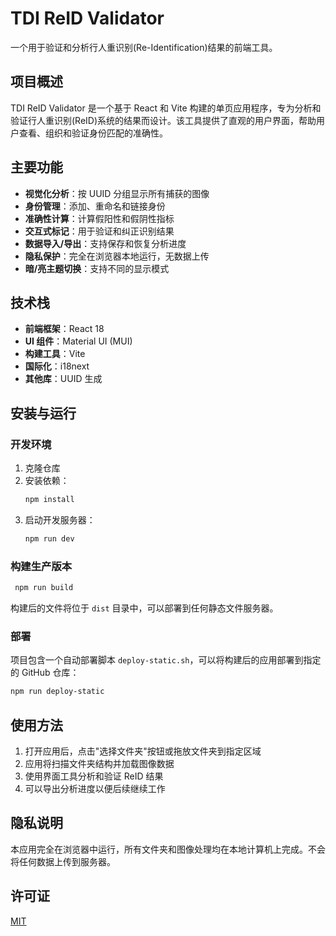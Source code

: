# TDI ReID Validator

一个用于验证和分析行人重识别(Re-Identification)结果的前端工具。

## 项目概述

TDI ReID Validator 是一个基于 React 和 Vite 构建的单页应用程序，专为分析和验证行人重识别(ReID)系统的结果而设计。该工具提供了直观的用户界面，帮助用户查看、组织和验证身份匹配的准确性。

## 主要功能

- **视觉化分析**：按 UUID 分组显示所有捕获的图像
- **身份管理**：添加、重命名和链接身份
- **准确性计算**：计算假阳性和假阴性指标
- **交互式标记**：用于验证和纠正识别结果
- **数据导入/导出**：支持保存和恢复分析进度
- **隐私保护**：完全在浏览器本地运行，无数据上传
- **暗/亮主题切换**：支持不同的显示模式

## 技术栈

- **前端框架**：React 18
- **UI 组件**：Material UI (MUI)
- **构建工具**：Vite
- **国际化**：i18next
- **其他库**：UUID 生成

## 安装与运行

### 开发环境

1. 克隆仓库
2. 安装依赖：
   ```bash
   npm install
   ```
3. 启动开发服务器：
   ```bash
   npm run dev
   ```

### 构建生产版本

```bash
 npm run build
```

构建后的文件将位于 `dist` 目录中，可以部署到任何静态文件服务器。

### 部署

项目包含一个自动部署脚本 `deploy-static.sh`，可以将构建后的应用部署到指定的 GitHub 仓库：

```bash
npm run deploy-static
```

## 使用方法

1. 打开应用后，点击"选择文件夹"按钮或拖放文件夹到指定区域
2. 应用将扫描文件夹结构并加载图像数据
3. 使用界面工具分析和验证 ReID 结果
4. 可以导出分析进度以便后续继续工作

## 隐私说明

本应用完全在浏览器中运行，所有文件夹和图像处理均在本地计算机上完成。不会将任何数据上传到服务器。

## 许可证

[MIT](LICENSE)

        
